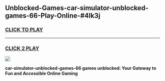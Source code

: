 
## Unblocked-Games-car-simulator-unblocked-games-66-Play-Online-#4lk3j
<h3>
<a href="https://premium.freeplayer.one?title=car-simulator-unblocked-games-66&ref=27F">CLICK TO PLAY</a></h3>
<hr>

<h3>
<a href="https://premium.freeplayer.one?title=car-simulator-unblocked-games-66&ref=27F">CLICK 2 PLAY</a>
  
</h3>

<a href="https://premium.freeplayer.one?title=car-simulator-unblocked-games-66&ref=27F"><img src="https://clearcache.store/games.png"></a>


**car-simulator-unblocked-games-66 games unblocked: Your Gateway to Fun and Accessible Online Gaming**

